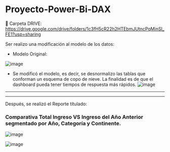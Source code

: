 # Proyecto-Power-Bi-DAX


:file_folder: Carpeta DRIVE: https://drive.google.com/drive/folders/1c3fH5cR22h2HTEbmJUtncPqMinSl_FE1?usp=sharing

Ser realizo una modificación al modelo de los datos:

* Modelo Original:

![image](https://github.com/user-attachments/assets/ec9a8267-b564-47d7-ab18-aa58494651de)

* Se modificó el modelo, es decir, se desnormalizo las tablas que conforman un esquema de copo de nieve. La finalidad es de que el dashboard pueda tener tiempos de respuesta más rápidos.
![image](https://github.com/user-attachments/assets/6063be91-6c52-49c7-abf2-76cfe47a98eb)

---
---
Después, se realizó el Reporte títulado: 

### **Comparativa Total Ingreso VS Ingreso del Año Anterior segmentado por Año, Categoría y Continente**.


![image](https://github.com/user-attachments/assets/e44c4925-4eb2-4a7d-bbf2-1eb36ed5ac4f)


![image](https://github.com/user-attachments/assets/8dbca439-a21c-470c-bd16-1435c72802bb)

